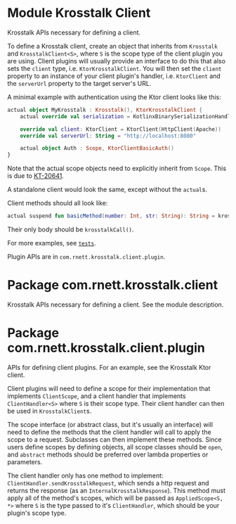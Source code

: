 # Module Krosstalk Client

Krosstalk APIs necessary for defining a client.

To define a Krosstalk client, create an object that inherits from `Krosstalk` and `KrosstalkClient<S>`, where `S`
is the scope type of the client plugin you are using. Client plugins will usually provide an interface to do this that
also sets the `client` type, i.e. `KtorKrosstalkClient`. You will then set the `client` property to an instance of your
client plugin's handler, i.e. `KtorClient` and the `serverUrl` property to the target server's URL.

A minimal example with authentication using the Ktor client looks like this:

```kotlin
actual object MyKrosstalk : Krosstalk(), KtorKrosstalkClient {
    actual override val serialization = KotlinxBinarySerializationHandler(Cbor { })

    override val client: KtorClient = KtorClient(HttpClient(Apache))
    override val serverUrl: String = "http://localhost:8080"

    actual object Auth : Scope, KtorClientBasicAuth()
}
```

Note that the actual scope objects need to explicitly inherit from `Scope`. This is due
to [KT-20641](https://youtrack.jetbrains.com/issue/KT-20641).

A standalone client would look the same, except without the `actual`s.

Client methods should all look like:

```kotlin
actual suspend fun basicMethod(number: Int, str: String): String = krosstalkCall()
```

Their only body should be `krosstalkCall()`.

For more examples, see [`tests`](./../../tests).

Plugin APIs are in `com.rnett.krosstalk.client.plugin`.

# Package com.rnett.krosstalk.client

Krosstalk APIs necessary for defining a client. See the module description.

# Package com.rnett.krosstalk.client.plugin

APIs for defining client plugins. For an example, see the Krosstalk Ktor client.

Client plugins will need to define a scope for their implementation that implements `ClientScope`, and a client handler
that implements `ClientHandler<S>` where `S` is their scope type. Their client handler can then be used
in `KrosstalkClient`s.

The scope interface (or abstract class, but it's usually an interface) will need to define the methods that the client
handler will call to apply the scope to a request. Subclasses can then implement these methods. Since users define
scopes by defining objects, all scope classes should be `open`, and `abstract` methods should be preferred over lambda
properties or parameters.

The client handler only has one method to implement: `ClientHandler.sendKrosstalkRequest`, which sends a http request
and returns the response (as an `InternalKrosstalkResponse`). This method must apply all of the method's scopes, which
will be passed as `AppliedScope<S, *>`
where `S` is the type passed to it's `ClientHandler`, which should be your plugin's scope type.